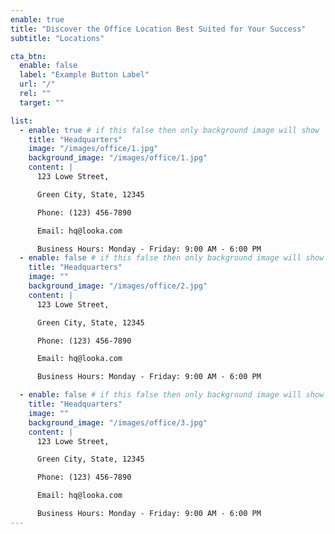 ```yaml
---
enable: true
title: "Discover the Office Location Best Suited for Your Success"
subtitle: "Locations"

cta_btn:
  enable: false
  label: "Example Button Label"
  url: "/"
  rel: ""
  target: ""

list:
  - enable: true # if this false then only background image will show
    title: "Headquarters"
    image: "/images/office/1.jpg"
    background_image: "/images/office/1.jpg"
    content: |
      123 Lowe Street,

      Green City, State, 12345

      Phone: (123) 456-7890

      Email: hq@looka.com

      Business Hours: Monday - Friday: 9:00 AM - 6:00 PM
  - enable: false # if this false then only background image will show
    title: "Headquarters"
    image: ""
    background_image: "/images/office/2.jpg"
    content: |
      123 Lowe Street,

      Green City, State, 12345

      Phone: (123) 456-7890

      Email: hq@looka.com

      Business Hours: Monday - Friday: 9:00 AM - 6:00 PM

  - enable: false # if this false then only background image will show
    title: "Headquarters"
    image: ""
    background_image: "/images/office/3.jpg"
    content: |
      123 Lowe Street,

      Green City, State, 12345

      Phone: (123) 456-7890

      Email: hq@looka.com

      Business Hours: Monday - Friday: 9:00 AM - 6:00 PM
---
```

